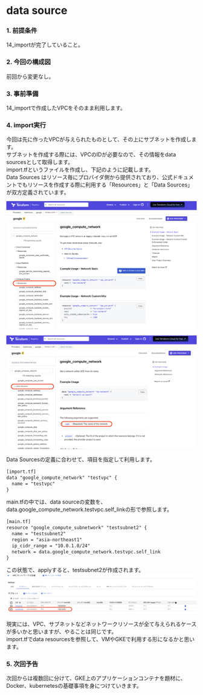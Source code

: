 # data source

### 1. 前提条件
14_importが完了していること。

### 2. 今回の構成図
前回から変更なし。

### 3. 事前準備
14_importで作成したVPCをそのまま利用します。

### 4. import実行
今回は先に作ったVPCが与えられたものとして、その上にサブネットを作成します。<br>
サブネットを作成する際には、VPCのIDが必要なので、その情報をdata sourcesとして取得します。<br>
import.tfというファイルを作成し、下記のように記載します。<br>
Data Sources はリソース毎にプロバイダ側から提供されており、公式ドキュメントでもリソースを作成する際に利用する「Resources」と「Data Sources」が双方定義されています。<br>

![resources](asset/15_1.png "resources")

![data sources](asset/15_2.png "data sources")

Data Sourcesの定義に合わせて、項目を指定して利用します。<br>

```
[import.tf]
data "google_compute_network" "testvpc" {
  name = "testvpc"
}
```
main.tfの中では、data sourceの変数を、data.google_compute_network.testvpc.self_linkの形で参照します。
```
[main.tf]
resource "google_compute_subnetwork" "testsubnet2" {
  name = "testsubnet2"
  region = "asia-northeast1"
  ip_cidr_range = "10.0.1.0/24"
  network = data.google_compute_network.testvpc.self_link
}
```
この状態で、applyすると、testsubnet2が作成されます。
![test subnet3](asset/15_3.png "test subnet3")

現実には、VPC、サブネットなどネットワークリソースが全て与えられるケースが多いかと思いますが、やることは同じです。<br>
import.tfでdata resourcesを参照して、VMやGKEで利用する形になるかと思います。

### 5. 次回予告
次回からは複数回に分けて、GKE上のアプリケーションコンテナを題材に、Docker、kubernetesの基礎事項を身につけていきます。<br>
